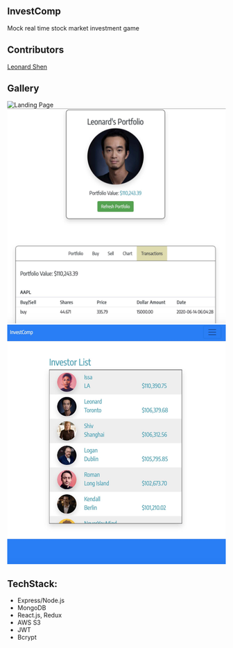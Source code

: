 ## InvestComp
Mock real time stock market investment game

## Contributors

[Leonard Shen](https://github.com/UVStudio)

## Gallery

![Landing Page](./design-docs/img/investcomp3.jpg)
![Profile Page](./design-docs/img/investcomp2.jpg)
![Investor List](./design-docs/img/investcomp.jpg)

## TechStack:

- Express/Node.js
- MongoDB
- React.js, Redux
- AWS S3
- JWT
- Bcrypt
